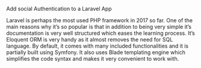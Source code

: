 Add social Authentication to a Laravel App

Laravel is perhaps the most used PHP framework in 2017 so far. One of the main reasons why it’s so popular is that in addition to being very simple it’s documentation is very well structured which eases the learning process. It’s Eloquent ORM is very handy as it almost removes the need for SQL language. By default, it comes with many included functionalities and it is partially built using Symfony. It also uses Blade templating engine which simplifies the code syntax and makes it very convenient to work with.